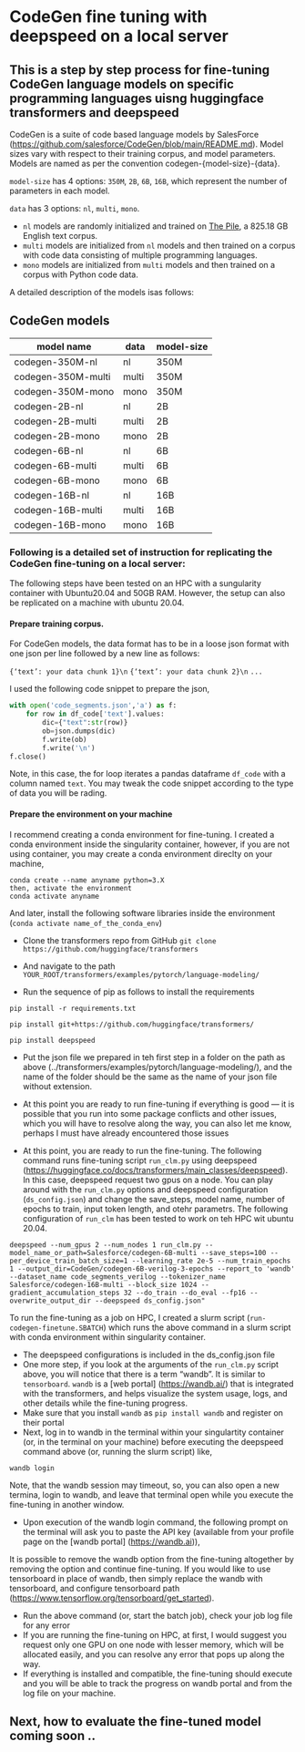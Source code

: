 # CodeGen fine tuning with deepspeed on a local server

## This is a step by step process for fine-tuning CodeGen language models on specific programming languages uisng huggingface transformers and deepspeed

CodeGen is a suite of code based language models by SalesForce (https://github.com/salesforce/CodeGen/blob/main/README.md). Model sizes vary with respect to their training corpus, and model parameters. Models are named as per the convention codegen-{model-size}-{data}.

`model-size` has 4 options: `350M`, `2B`, `6B`, `16B`, which represent the number of parameters in each model.

`data` has 3 options: `nl`, `multi`, `mono`.

* `nl` models are randomly initialized and trained on [The Pile](https://github.com/EleutherAI/the-pile), a 825.18 GB English text corpus.
* `multi` models are initialized from `nl` models and then trained on a corpus with code data consisting of multiple programming languages.
* `mono` models are initialized from `multi` models and then trained on a corpus with Python code data.

A detailed description of the models isas follows:

## CodeGen models

| model name | data | model-size|
| ------ | ----------- |--------|
| codegen-350M-nl   | nl |350M|
| codegen-350M-multi  | multi | 350M |
| codegen-350M-mono    | mono| 350M|
|codegen-2B-nl       | nl| 2B|
|codegen-2B-multi      |multi| 2B|
|codegen-2B-mono       |mono| 2B|
|codegen-6B-nl       |nl|6B|
|codegen-6B-multi      |multi|6B|
|codegen-6B-mono       |mono|6B|
|codegen-16B-nl      |nl|16B|
|codegen-16B-multi       |multi|16B|
|codegen-16B-mono      |mono|16B|



### Following is a detailed set of instruction for replicating the CodeGen fine-tuning on a local server:

The following steps have been tested on an HPC with a sungularity container with Ubuntu20.04 and 50GB RAM. However, the setup can also be replicated on a machine with ubuntu 20.04.

#### Prepare training corpus. 

For CodeGen models, the data format has to be in a loose json format with one json per line followed by a new line as follows:

`{‘text’: your data chunk 1}\n`
`{‘text’: your data chunk 2}\n`
`...`
 
I used the following code snippet to prepare the json,

```python
with open('code_segments.json','a') as f:
    for row in df_code['text'].values:
        dic={"text":str(row)}
        ob=json.dumps(dic)
        f.write(ob)
        f.write('\n')
f.close()
```
Note, in this case, the for loop iterates a pandas dataframe `df_code` with a column named `text`. You may tweak the code snippet according to the type of data you will be rading.

#### Prepare the environment on your machine 

I recommend creating a conda environment for fine-tuning. I created a conda environment inside the singularity container, however, if you are not using container, you may create a conda environment direclty on your machine,

```
conda create --name anyname python=3.X
then, activate the environment
conda activate anyname
```

And later, install the following software libraries inside the environment (`conda activate name_of_the_conda_env`)

+ Clone the transformers repo from GitHub
```git clone https://github.com/huggingface/transformers```

+ And navigate to the path `YOUR_ROOT/transformers/examples/pytorch/language-modeling/`
+ Run the sequence of pip as follows to install the requirements
```
pip install -r requirements.txt
```

```
pip install git+https://github.com/huggingface/transformers/
```
```
pip install deepspeed
```

+ Put the json file we prepared in teh first step in a folder on the path as above (../transformers/examples/pytorch/language-modeling/), and the name of the folder should be the same as the name of your json file without extension.
+ At this point you are ready to run fine-tuning if everything is good — it is possible that you run into some package conflicts and other issues, which you will have to resolve along the way, you can also let me know, perhaps I must have already encountered those issues

+ At this point, you are ready to run the fine-tuning. The following command runs fine-tuning script `run_clm.py` using deepspeed (https://huggingface.co/docs/transformers/main_classes/deepspeed). In this case, deepspeed request two gpus on a node. You can play around with the `run_clm.py` options and deepspeed configuration (`ds_config.json`) and change the save_steps, model name, number of epochs to train, input token length, and otehr parametrs. The following configuration of `run_clm` has been tested to work on teh HPC wit ubuntu 20.04.

```
deepspeed --num_gpus 2 --num_nodes 1 run_clm.py --model_name_or_path=Salesforce/codegen-6B-multi --save_steps=100 --per_device_train_batch_size=1 --learning_rate 2e-5 --num_train_epochs 1 --output_dir=CodeGen/codegen-6B-verilog-3-epochs --report_to 'wandb' --dataset_name code_segments_verilog --tokenizer_name Salesforce/codegen-16B-multi --block_size 1024 --gradient_accumulation_steps 32 --do_train --do_eval --fp16 --overwrite_output_dir --deepspeed ds_config.json"
```

To run the fine-tuning as a job on HPC, I created a slurm script (`run-codegen-finetune.SBATCH`) which runs the above command in a slurm script with conda environment within singularity container. 


+ The deepspeed configurations is included in the ds_config.json file
+ One more step, if you look at the arguments of the `run_clm.py` script above, you will notice that there is a term “wandb”. It is similar to `tensorboard`. `wandb` is a [web portal] (https://wandb.ai/) that is integrated with the transformers, and helps visualize the system usage, logs, and other details while the fine-tuning progress.
+ Make sure that you install `wandb` as `pip install wandb` and register on their portal 
+ Next, log in to wandb in the terminal within your singulartity container (or, in the terminal on your machine) before executing the deepspeed command above (or, running the slurm script) like,

```wandb login```

Note, that the wandb session may timeout, so, you can also open a new termina, login to wandb, and leave that terminal open while you execute the fine-tuning in another window.

+ Upon execution of the wandb login command, the following prompt on the terminal will ask you to paste the API key (available from your profile page on the [wandb portal] (https://wandb.ai)),
 
It is possible to remove the wandb option from the fine-tuning altogether by removing the option and continue fine-tuning. If you would like to use tensorboard in place of wandb, then simply replace the wandb with tensorboard, and configure tensorboard path (https://www.tensorflow.org/tensorboard/get_started).

+ Run the above command (or, start the batch job), check your job log file for any error
+ If you are running the fine-tuning on HPC, at first, I would suggest you request only one GPU on one node with lesser memory, which will be allocated easily, and you can resolve any error that pops up along the way.
+ If everything is installed and compatible, the fine-tuning should execute and you will be able to track the progress on wandb portal and from the log file on your machine.

## Next, how to evaluate the fine-tuned model coming soon .. 
